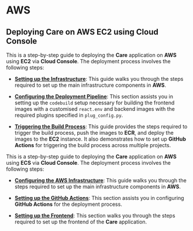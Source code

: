 # AWS
## Deploying Care on AWS EC2 using Cloud Console

This is a step-by-step guide to deploying the **Care** application on **AWS** using **EC2** via **Cloud Console**. The deployment process involves the following steps:

  - [**Setting up the Infrastructure**](./EC2/1_Infra.md): This guide walks you through the steps required to set up the main infrastructure components in **AWS**.

  - [**Configuring the Deployment Pipeline**](./EC2/CICD): This section assists you in setting up the `codebuild` setup necessary for building the frontend images with a customised `react.env` and backend images with the required plugins specified in `plug_config.py`.

  - [**Triggering the Build Process**](./EC2/Trigger): This guide provides the steps required to trigger the build process, push the images to **ECR**, and deploy the images to the **EC2** instance. It also demonstrates how to set up **GitHub Actions** for triggering the build process across multiple projects.

This is a step-by-step guide to deploying the **Care** application on **AWS** using **ECS** via **Cloud Console**. The deployment process involves the following steps:

  - [**Configuring the AWS Infrastructure**](./ECS/1_infra.md): This guide walks you through the steps required to set up the main infrastructure components in **AWS**.

  - [**Setting up the GitHub Actions**](./ECS/GitHubActions): This section assists you in configuring **GitHub Actions** for the deployment process.

  - [**Setting up the Frontend**](./ECS/Frontend): This section walks you through the steps required to set up the frontend of the **Care** application.
